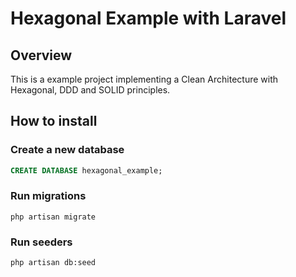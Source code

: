 # Hexagonal Example with Laravel

## Overview
This is a example project implementing a Clean Architecture with Hexagonal, DDD and SOLID principles.

## How to install
### Create a new database
```sql
CREATE DATABASE hexagonal_example;
```

### Run migrations
```
php artisan migrate
```

### Run seeders
```
php artisan db:seed
```